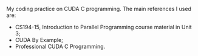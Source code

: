 My coding practice on CUDA C programming. 
The main references I used are: 
- CS194-15, Introduction to Parallel Programming course material in Unit 3; 
- CUDA By Example;
- Professional CUDA C Programming.
